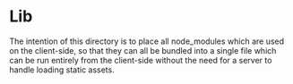 # Lib  
The intention of this directory is to place all node_modules which are used on the client-side, so that they can all be bundled into a single file which can be run entirely from the client-side without the need for a server to handle loading static assets.
